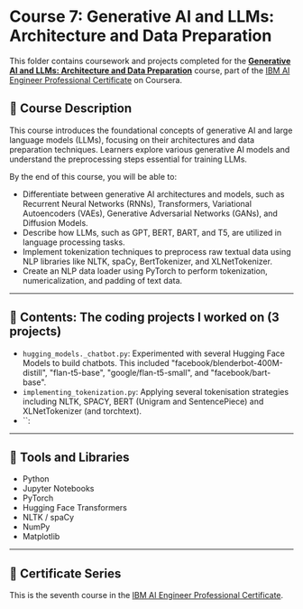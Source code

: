 # Course 7: Generative AI and LLMs: Architecture and Data Preparation

This folder contains coursework and projects completed for the **[Generative AI and LLMs: Architecture and Data Preparation](https://www.coursera.org/learn/generative-ai-llm-architecture-data-preparation?specialization=ai-engineer)** course, part of the [IBM AI Engineer Professional Certificate](https://www.coursera.org/professional-certificates/ai-engineer) on Coursera.

## 🧠 Course Description

This course introduces the foundational concepts of generative AI and large language models (LLMs), focusing on their architectures and data preparation techniques. Learners explore various generative AI models and understand the preprocessing steps essential for training LLMs.

By the end of this course, you will be able to:

- Differentiate between generative AI architectures and models, such as Recurrent Neural Networks (RNNs), Transformers, Variational Autoencoders (VAEs), Generative Adversarial Networks (GANs), and Diffusion Models.
- Describe how LLMs, such as GPT, BERT, BART, and T5, are utilized in language processing tasks.
- Implement tokenization techniques to preprocess raw textual data using NLP libraries like NLTK, spaCy, BertTokenizer, and XLNetTokenizer.
- Create an NLP data loader using PyTorch to perform tokenization, numericalization, and padding of text data.

---

## 📂 Contents: The coding projects I worked on (3 projects)
- `hugging_models._chatbot.py`: Experimented with several Hugging Face Models to build chatbots. This included "facebook/blenderbot-400M-distill", "flan-t5-base", "google/flan-t5-small", and "facebook/bart-base".
- `implementing_tokenization.py`: Applying several tokenisation strategies including NLTK, SPACY, BERT (Unigram and SentencePiece) and XLNetTokenizer (and torchtext).
- ``:
---

## 🔧 Tools and Libraries

- Python
- Jupyter Notebooks
- PyTorch
- Hugging Face Transformers
- NLTK / spaCy
- NumPy
- Matplotlib

---

## 📌 Certificate Series

This is the seventh course in the [IBM AI Engineer Professional Certificate](https://www.coursera.org/professional-certificates/ai-engineer).
